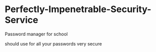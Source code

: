 # Perfectly-Impenetrable-Security-Service
Password manager for school


should use for all your passwords very secure
